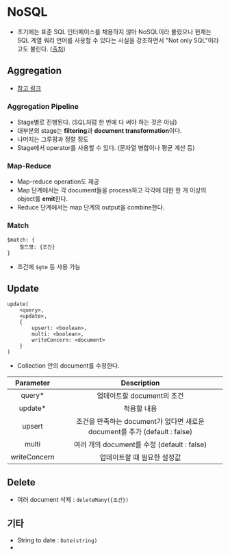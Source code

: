#  NoSQL

- 초기에는 표준 SQL 인터페이스를 채용하지 않아 NoSQL이라 불렸으나 현재는 SQL 계열 쿼리 언어를 사용할 수 있다는 사실을 강조하면서 "Not only SQL"이라고도 불린다. ([출처]( https://ko.wikipedia.org/wiki/NoSQL ))

## Aggregation

- [참고 링크]( https://docs.mongodb.com/manual/aggregation/ )

### Aggregation Pipeline

- Stage별로 진행된다. (SQL처럼 한 번에 다 써야 하는 것은 아님)
- 대부분의 stage는 **filtering**과 **document transformation**이다.
- 나머지는 그루핑과 정렬 정도
- Stage에서 operator를 사용할 수 있다. (문자열 병합이나 평균 계산 등)

### Map-Reduce

- Map-reduce operation도 제공
- Map 단계에서는 각 document들을 process하고 각각에 대한 한 개 이상의 object를 **emit**한다.
- Reduce 단계에서는 map 단계의 output을 combine한다.

### Match

```nosql
$match: {
	필드명: {조건}
}
```

- 조건에 `$gte` 등 사용 가능

## Update

```
update(
	<query>,
	<update>,
	{
		upsert: <boolean>,
		multi: <boolean>,
		writeConcern: <document>
	}
)
```

- Collection 안의 document를 수정한다.

Parameter|Description
:-:|:-:
query*|업데이트할 document의 조건
update*|적용할 내용
upsert|조건을 만족하는 document가 없다면 새로운 document를 추가 (default : false)
multi|여러 개의 document를 수정 (default : false)
writeConcern|업데이트할 때 필요한 설정값

## Delete

- 여러 document 삭제 : `deleteMany({조건})`

## 기타

- String to date : `Date(string)`
- 